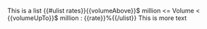 This is a list
{{#ulist rates}}{{volumeAbove}}$ million <= Volume < {{volumeUpTo}}$ million : {{rate}}%{{/ulist}}
This is more text